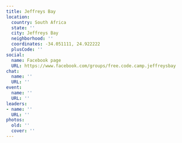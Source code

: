 ```yaml
---
title: Jeffreys Bay
location:
  country: South Africa
  state: ''
  city: Jeffreys Bay
  neighborhood: ''
  coordinates: -34.051111, 24.922222
  plusCode: ''
social:
  name: Facebook page
  URL: https://www.facebook.com/groups/free.code.camp.jeffreysbay
chat:
  name: ''
  URL: ''
event:
  name: ''
  URL: ''
leaders:
- name: ''
  URL: ''
photos:
  old: ''
  cover: ''
---
```

